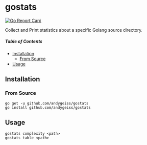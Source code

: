 # gostats

[![Go Report Card](https://goreportcard.com/badge/github.com/andygeiss/gostats)](https://goreportcard.com/report/github.com/andygeiss/gostats)

Collect and Print statistics about a specific Golang source directory.

##### Table of Contents

- [Installation](README.md#installation)
    * [From Source](README.md#from-source)
- [Usage](README.md#usage)

## Installation

### From Source

    go get -u github.com/andygeiss/gostats
    go install github.com/andygeiss/gostats

## Usage

    gostats complexity <path>
    gostats table <path>


    